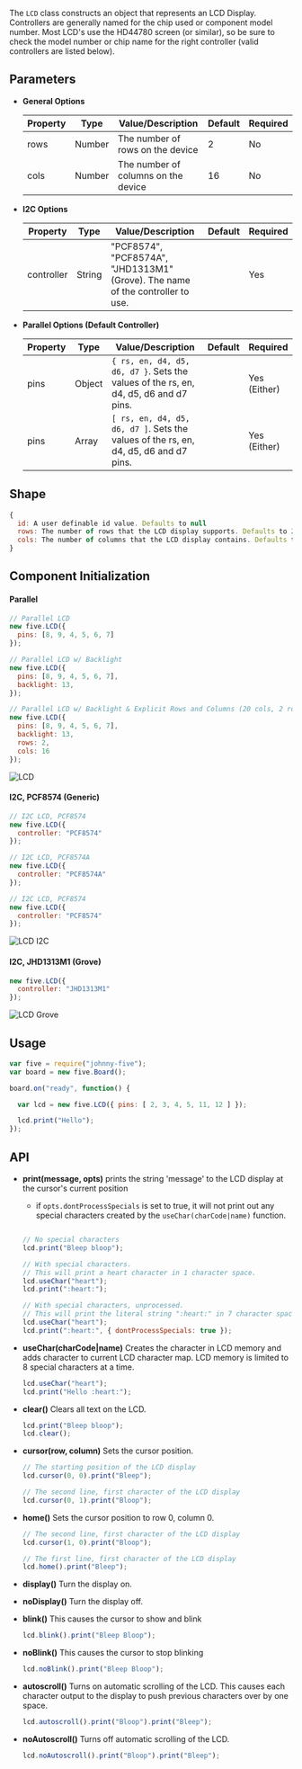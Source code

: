 The `LCD` class constructs an object that represents an LCD Display. Controllers are generally named for the chip used or component model number. Most LCD's use the HD44780 screen (or similar), so be sure to check the model number or chip name for the right controller (valid controllers are listed below).

## Parameters

- **General Options**

  | Property | Type   | Value/Description    | Default | Required |
  |---------------|--------|-------------------------------------|----------------|----------|
  | rows          | Number | The number of rows on the device    | 2  | No       |
  | cols          | Number | The number of columns on the device | 16 | No       |


- **I2C Options**

  | Property | Type   | Value/Description                        | Default | Required |
  |---------------|--------|--------------------------------------|------------------------------------|----------|
  | controller    | String | "PCF8574", "PCF8574A", "JHD1313M1" (Grove). The name of the controller to use. | | Yes      |




- **Parallel Options (Default Controller)**

  | Property | Type   | Value/Description                                           |Default | Required |
  |---------------|--------|--------------------------------------------------------|---|----------|
  | pins          | Object | `{ rs, en, d4, d5, d6, d7 }`. Sets the values of the rs, en, d4, d5, d6 and d7 pins. | | Yes (Either) |
  | pins          | Array  | `[ rs, en, d4, d5, d6, d7 ]`. Sets the values of the rs, en, d4, d5, d6 and d7 pins. | | Yes (Either) |






## Shape

```js
{
  id: A user definable id value. Defaults to null
  rows: The number of rows that the LCD display supports. Defaults to 2.
  cols: The number of columns that the LCD display contains. Defaults to 16.
}
```

## Component Initialization

#### Parallel

```js
// Parallel LCD
new five.LCD({ 
  pins: [8, 9, 4, 5, 6, 7]
});

// Parallel LCD w/ Backlight
new five.LCD({ 
  pins: [8, 9, 4, 5, 6, 7],
  backlight: 13,
});

// Parallel LCD w/ Backlight & Explicit Rows and Columns (20 cols, 2 rows)
new five.LCD({ 
  pins: [8, 9, 4, 5, 6, 7],
  backlight: 13,
  rows: 2,
  cols: 16
});
```

![LCD](https://raw.githubusercontent.com/rwaldron/johnny-five/master/docs/breadboard/lcd.png)

#### I2C, PCF8574 (Generic)

```js
// I2C LCD, PCF8574
new five.LCD({ 
  controller: "PCF8574"
});

// I2C LCD, PCF8574A
new five.LCD({ 
  controller: "PCF8574A"
});

// I2C LCD, PCF8574
new five.LCD({ 
  controller: "PCF8574"
});
```

![LCD I2C](https://raw.githubusercontent.com/rwaldron/johnny-five/master/docs/breadboard/lcd-i2c-PCF8574.png)

#### I2C, JHD1313M1 (Grove)

```js
new five.LCD({ 
  controller: "JHD1313M1"
});
```

![LCD Grove](https://raw.githubusercontent.com/rwaldron/johnny-five/master/docs/breadboard/grove-lcd-rgb.png)

## Usage

```js
var five = require("johnny-five");
var board = new five.Board();

board.on("ready", function() {

  var lcd = new five.LCD({ pins: [ 2, 3, 4, 5, 11, 12 ] });

  lcd.print("Hello");
});

```

## API

- **print(message, opts)** prints the string 'message' to the LCD display at the cursor's current position
  - if `opts.dontProcessSpecials` is set to true, it will not print out any special characters created by the `useChar(charCode|name)` function.

  ``` js

  // No special characters
  lcd.print("Bleep bloop");

  // With special characters.
  // This will print a heart character in 1 character space.
  lcd.useChar("heart");
  lcd.print(":heart:");

  // With special characters, unprocessed.
  // This will print the literal string ":heart:" in 7 character spaces.
  lcd.useChar("heart");
  lcd.print(":heart:", { dontProcessSpecials: true });
  ```

- **useChar(charCode|name)** Creates the character in LCD memory and adds character to current LCD character map. LCD memory is limited to 8 special characters at a time.

  ``` js
  lcd.useChar("heart");
  lcd.print("Hello :heart:");
  ```

- **clear()** Clears all text on the LCD.

  ``` js
  lcd.print("Bleep bloop");
  lcd.clear();
  ```

- **cursor(row, column)** Sets the cursor position.

  ``` js
  // The starting position of the LCD display
  lcd.cursor(0, 0).print("Bleep");

  // The second line, first character of the LCD display
  lcd.cursor(0, 1).print("Bloop");

  ```

- **home()** Sets the cursor position to row 0, column 0.

  ``` js
  // The second line, first character of the LCD display
  lcd.cursor(1, 0).print("Bloop");

  // The first line, first character of the LCD display
  lcd.home().print("Bleep");
  ```

- **display()** Turn the display on.

- **noDisplay()** Turn the display off.

- **blink()** This causes the cursor to show and blink

  ``` js
  lcd.blink().print("Bleep Bloop");
  ```

- **noBlink()** This causes the cursor to stop blinking

  ``` js
  lcd.noBlink().print("Bleep Bloop");
  ```

- **autoscroll()** Turns on automatic scrolling of the LCD. This causes each character output to the display to push previous characters over by one space.

  ``` js
  lcd.autoscroll().print("Bloop").print("Bleep");
  ```

- **noAutoscroll()** Turns off automatic scrolling of the LCD.

  ``` js
  lcd.noAutoscroll().print("Bloop").print("Bleep");
  ```

